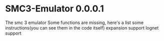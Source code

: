 # SMC3-Emulator 0.0.0.1
The smc 3 emulator
Some functions are missing, here's a list
some instructions(you can see them in the code itself)
expansion support
lognet support
